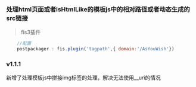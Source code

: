 ### 处理html页面或者isHtmlLike的模板js中的相对路径或者动态生成的src链接

> fis3插件


```javascript
    //配置
    postpackager : fis.plugin('tagpath',{ domain:'/AsYouWish'})
```

### v1.1.1
 新增了处理模板js中拼接img标签的处理，解决无法使用__uri的情况